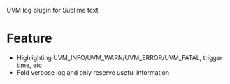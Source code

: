 UVM log plugin for Sublime text

# Feature

* Highlighting UVM_INFO/UVM_WARN/UVM_ERROR/UVM_FATAL, trigger time, etc
* Fold verbose log and only reserve useful information
